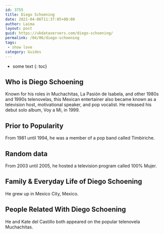 ```yaml
---
id: 3755
title: Diego Schoening
date: 2021-04-06T11:37:05+00:00
author: Laima
layout: post
guid: https://ukdataservers.com/diego-schoening/
permalink: /04/06/diego-schoening
tags:
 - show love
category: Guides
---
```


* some text
{: toc}


## Who is Diego Schoening
                  
                  
                  
Known for his roles in Muchachitas, La Pasión de Isabela, and other 1980s and 1990s telenovelas, this Mexican entertainer also became known as a television host, motivational speaker, and pop vocalist. He released his debut solo album, Voy a Mi, in 1999.
                  
              
            
              
            
                
                
                
## Prior to Popularity
                  
                  
                  
From 1981 until 1994, he was a member of a pop band called Timbiriche.
                  
              
            
              
            
                
                
                
## Random data
                  
                  
                  
From 2003 until 2005, he hosted a television program called 100% Mujer.
                  
              
            
              
            
                
                
                
## Family & Everyday Life of Diego Schoening
                  
                  
                  
He grew up in Mexico City, Mexico.
                  
              
            
              
            
                
                
                
## People Related With Diego Schoening
                  
                  
                  
He and Kate del Castillo both appeared on the popular telenovela Muchachitas.
                  
              
            
              
            
                
              
            
              
              
            
            
              
            
          
          
          
